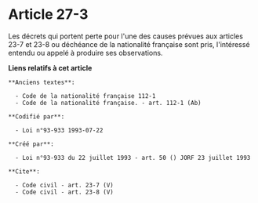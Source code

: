 # Article 27-3

Les décrets qui portent perte pour l'une des causes prévues aux articles 23-7 et 23-8 ou déchéance de la nationalité
française sont pris, l'intéressé entendu ou appelé à produire ses observations.

**Liens relatifs à cet article**

	**Anciens textes**:

	  - Code de la nationalité française 112-1
	  - Code de la nationalité française. - art. 112-1 (Ab)

	**Codifié par**:

	  - Loi n°93-933 1993-07-22

	**Créé par**:

	  - Loi n°93-933 du 22 juillet 1993 - art. 50 () JORF 23 juillet 1993

	**Cite**:

	  - Code civil - art. 23-7 (V)
	  - Code civil - art. 23-8 (V)
